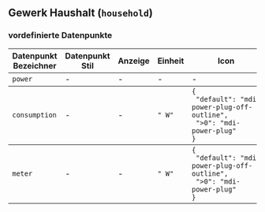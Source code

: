 
## Gewerk Haushalt (`household`)

### vordefinierte Datenpunkte

<table><thead><tr><th>Datenpunkt Bezeichner</th><th>Datenpunkt Stil</th><th>Anzeige</th><th>Einheit</th><th>Icon</th><th>Icon Stil</th></tr></thead>
<tbody><tr><td><code>power</code></td><td>-</td><td>-</td><td>-</td><td>-</td><td>-</td></tr></tbody>
<tbody><tr><td><code>consumption</code></td><td>-</td><td>-</td><td><code>"&nbsp;W"</code></td><td><code>{<br />&nbsp;"default":&nbsp;"mdi-power-plug-off-outline",<br />&nbsp;">0":&nbsp;"mdi-power-plug"<br />}</code></td><td>-</td></tr></tbody>
<tbody><tr><td><code>meter</code></td><td>-</td><td>-</td><td><code>"&nbsp;W"</code></td><td><code>{<br />&nbsp;"default":&nbsp;"mdi-power-plug-off-outline",<br />&nbsp;">0":&nbsp;"mdi-power-plug"<br />}</code></td><td>-</td></tr></tbody>
</table>